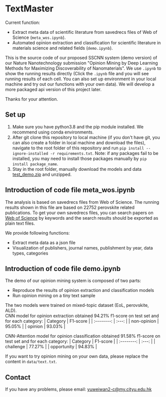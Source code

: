 # TextMaster

Current function:  
- Extract meta data of scientific literature from savedrecs files of Web of Science (`meta_wos.ipynb`).  
- Automated opinion extraction and classification for scientific literature in materials science and related fields (`demo.ipynb`).  
  
This is the source code of our proposed SSCNN system (demo version) of our Nature Nanotechnology submission "Opinion Mining by Deep Learning Methods for Maximizing Discoverability of Nanomaterials". We use `.ipynb` to show the running results directly (Click the `.ipynb` file and you will see running results of each cell. You can also set up environment in your local machine and try out our functions with your own data). We will develop a more packaged api version of this project later.

Thanks for your attention. 

## Set up
1. Make sure you have python3.8 and the pip module installed. We recommend using conda environments.  
2. After git clone this repository to local machine (if you don't have git, you can also create a folder in local machine and download the files), navigate to the root folder of this repository and run `pip install --ignore-installed -r requirements.txt`. Note: if any packages fail to be installed, you may need to install those packages manually by `pip install package_name`.  
3. Stay in the root folder, manually download the models and data [test_demo.zip](https://drive.google.com/file/d/1e0OCbzQ6GjN_yDYxNhy8ynRx2I16eaCU/view?usp=sharing) and unzipped. 

## Introduction of code file meta_wos.ipynb  
The analysis is based on savedrecs files from Web of Science. The running results shown in this file are based on 22752 perovskite related publications. To get your own savedrecs files, you can search papers on [Web of Science](https://www.webofscience.com/wos/woscc/basic-search) by keywords and the search results should be exported as plain text files.  

We provide following functions:  
- Extract meta data as a json file 
- Visualization of publishers, journal names, publishment by year, data types, categories

## Introduction of code file demo.ipynb
The demo of our opinion mining system is composed of two parts: 
- Reproduce the results of opinion extraction and classification models
- Run opinion mining on a tiny text sample 

The two models were trained on mixed-topic dataset (EoL, perovskite, ALD).  
CNN model for opinion extraction obtained 94.21% f1-score on test set and for each category: 
| Category | F1-score |
| :--------: | :---: |
|   non-opinion   | 95.05% |
|   opinion    | 93.03% |

CNN-Attention model for opinion classification obtained 91.58% f1-score on test set and for each category: 
| Category | F1-score |
| :--------: | :---: |
|   challenge   | 77.27% |
|   opportunity    | 94.83% |

If you want to try opinion mining on your own data, please replace the content in `data/text.txt`.

## Contact  
If you have any problems, please email: yuweiwan2-c@my.cityu.edu.hk 
